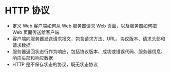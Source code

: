 # HTTP 协议

-   定义 Web 客户端如何从 Web 服务器请求 Web 页面，以及服务器如何把 Web 页面传送给客户端
-   客户端向服务器发送请求报文，包含请求方法、URL、协议版本、请求头部和请求数据
-   服务器返回状态行作为响应，包括协议版本、成功或错误代码、服务器信息、响应头部和响应数据
-   HTTP 是不保存状态的协议，既无状态协议
